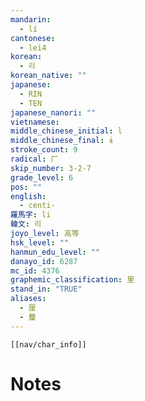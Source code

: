 ```yaml
---
mandarin:
  - lí
cantonese:
  - lei4
korean:
  - 리
korean_native: ""
japanese:
  - RIN
  - TEN
japanese_nanori: ""
vietnamese:
middle_chinese_initial: l
middle_chinese_final: ɨ
stroke_count: 9
radical: 厂
skip_number: 3-2-7
grade_level: 6
pos: ""
english:
  - centi-
羅馬字: li
韓文: 리
joyo_level: 高等
hsk_level: ""
hanmun_edu_level: ""
danayo_id: 6287
mc_id: 4376
graphemic_classification: 里
stand_in: "TRUE"
aliases:
  - 厘
  - 釐
---
```

```meta-bind-embed
[[nav/char_info]]
```

# Notes
